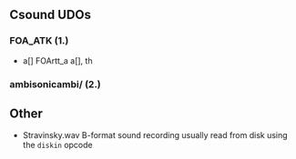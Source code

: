 ## Csound UDOs

### FOA_ATK (1.)
* a[] FOArtt_a a[], th

### ambisonicambi/ (2.)

## Other

* Stravinsky.wav B-format sound recording usually read from disk using the `diskin` opcode